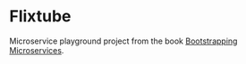 # Flixtube

Microservice playground project from the book [Bootstrapping Microservices](https://www.manning.com/books/bootstrapping-microservices-with-docker-kubernetes-and-terraform).